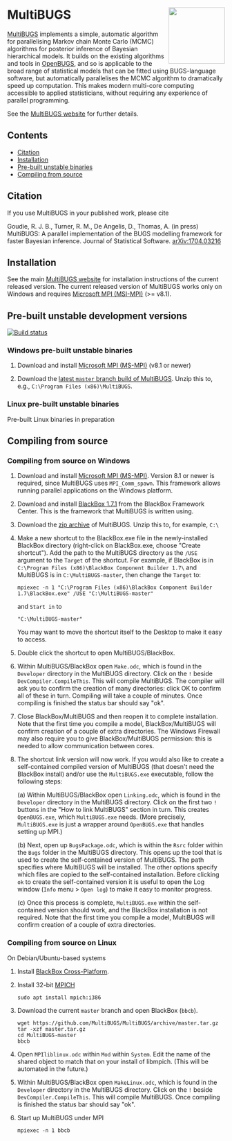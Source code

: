 # MultiBUGS <a href="https://www.multibugs.org"><img src="https://www.multibugs.org/images/logo.svg" align="right" width = 130></a>

[MultiBUGS](https://www.multibugs.org) implements a simple, automatic algorithm for parallelising Markov chain Monte Carlo (MCMC) algorithms for posterior inference of Bayesian hierarchical models. It builds on the existing algorithms and tools in [OpenBUGS](http://www.openbugs.net/), and so is applicable to the broad range of statistical models that can be fitted using BUGS-language software, but automatically parallelises the MCMC algorithm to dramatically speed up computation. This makes modern multi-core computing accessible to applied statisticians, without requiring any experience of parallel programming.

See the [MultiBUGS website](https://www.multibugs.org) for further details.

## Contents

- [Citation](#citation)
- [Installation](#installation)
- [Pre-built unstable binaries](#pre-built-unstable-binaries)
- [Compiling from source](#compiling-from-source)

## Citation

If you use MultiBUGS in your published work, please cite

Goudie, R. J. B., Turner, R. M., De Angelis, D., Thomas, A. (in press) MultiBUGS: A parallel implementation of the BUGS modelling framework for faster Bayesian inference. Journal of Statistical Software. [arXiv:1704.03216](https://arxiv.org/abs/1704.03216)

## Installation

See the main [MultiBUGS website](https://www.multibugs.org) for installation instructions of the current released version.
The current released version of MultiBUGS works only on Windows and requires [Microsoft MPI (MSI-MPI)](https://msdn.microsoft.com/en-us/library/bb524831(v=vs.85).aspx) (>= v8.1).

## Pre-built unstable development versions

[![Build status](https://ci.appveyor.com/api/projects/status/9ewgftojuttkn9jg/branch/master?svg=true)](https://ci.appveyor.com/project/MultiBUGS/multibugs/branch/master)

### Windows pre-built unstable binaries

1. Download and install [Microsoft MPI (MS-MPI)](https://docs.microsoft.com/en-us/message-passing-interface/microsoft-mpi#ms-mpi-downloads) (v8.1 or newer)

2. Download the [latest `master` branch build of MultiBUGS](https://ci.appveyor.com/api/projects/MultiBUGS/MultiBUGS/artifacts/MultiBUGS.zip?branch=master). Unzip this to, e.g., `C:\Program Files (x86)\MultiBUGS`.

### Linux pre-built unstable binaries

Pre-built Linux binaries in preparation

## Compiling from source

### Compiling from source on Windows

1. Download and install [Microsoft MPI (MS-MPI)](https://docs.microsoft.com/en-us/message-passing-interface/microsoft-mpi#ms-mpi-downloads). Version 8.1 or newer is required, since MultiBUGS uses `MPI_Comm_spawn`. This framework allows running parallel applications on the Windows platform.

2. Download and install [BlackBox 1.7.1](http://blackboxframework.org/index.php?cID=goto-download-page,en-us) from the BlackBox Framework Center. This is the framework that MultiBUGS is written using.

3. Download the [zip archive](https://github.com/MultiBUGS/MultiBUGS/archive/master.zip) of MultiBUGS. Unzip this to, for example, `C:\`

4. Make a new shortcut to the BlackBox.exe file in the newly-installed BlackBox directory (right-click on BlackBox.exe, choose "Create shortcut"). Add the path to the MultiBUGS directory as the `/USE` argument to the `Target` of the shortcut. For example, if BlackBox  is in `C:\Program Files (x86)\BlackBox Component Builder 1.7\` and MultiBUGS is in `C:\MultiBUGS-master`, then change the `Target` to:

    ```
    mpiexec -n 1 "C:\Program Files (x86)\BlackBox Component Builder 1.7\BlackBox.exe" /USE "C:\MultiBUGS-master"
    ```

    and `Start in` to

    ```
    "C:\MultiBUGS-master"
    ```

    You may want to move the shortcut itself to the Desktop to make it easy to access.

5. Double click the shortcut to open MultiBUGS/BlackBox.

6. Within MultiBUGS/BlackBox open `Make.odc`, which is found in the `Developer` directory in the MultiBUGS directory. Click on the `!` beside `DevCompiler.CompileThis`. This will compile MultiBUGS. The compiler will ask you to confirm the creation of many directories: click OK to confirm all of these in turn. Compiling will take a couple of minutes. Once compiling is finished the status bar should say "ok".

7. Close BlackBox/MultiBUGS and then reopen it to complete installation. Note that the first time you compile a model, BlackBox/MultiBUGS will confirm creation of a couple of extra directories. The Windows Firewall may also require you to give BlackBox/MultiBUGS permission: this is needed to allow communication between cores.

8. The shortcut link version will now work. If you would also like to create a self-contained compiled version of MultiBUGS (that doesn't need the BlackBox install) and/or use the `MultiBUGS.exe` executable, follow the following steps:

   (a) Within MultiBUGS/BlackBox open `Linking.odc`, which is found in the `Developer` directory in the MultiBUGS directory. Click on the first two `!` buttons in the "How to link MultiBUGS" section in turn. This creates `OpenBUGS.exe`, which `MultiBUGS.exe` needs. (More precisely, `MultiBUGS.exe` is just a wrapper around `OpenBUGS.exe` that handles setting up MPI.)

   (b) Next, open up `BugsPackage.odc`, which is within the `Rsrc` folder within the `Bugs` folder in the MultiBUGS directory. This opens up the tool that is used to create the self-contained version of MultiBUGS. The path specifies where MultiBUGS will be installed. The other options specify which files are copied to the self-contained installation. Before clicking `ok` to create the self-contained version it is useful to open the Log window (`Info` menu > `Open log`) to make it easy to monitor progress.

   (c) Once this process is complete, `MultiBUGS.exe` within the self-contained version should work, and the BlackBox installation is not required. Note that the first time you compile a model, MultiBUGS will confirm creation of a couple of extra directories. 

### Compiling from source on Linux

On Debian/Ubuntu-based systems

1. Install [BlackBox Cross-Platform](https://blackbox.obertone.ru/download).

2. Install 32-bit [MPICH](https://www.mpich.org)

    ```
    sudo apt install mpich:i386
    ```

3. Download the current `master` branch and open BlackBox (`bbcb`).

    ```
    wget https://github.com/MultiBUGS/MultiBUGS/archive/master.tar.gz
    tar -xzf master.tar.gz
    cd MultiBUGS-master
    bbcb
    ```

4. Open `MPIliblinux.odc` within `Mod` within `System`. Edit the name of the shared object to match that on your install of libmpich. (This will be automated in the future.)

5. Within MultiBUGS/BlackBox open `MakeLinux.odc`, which is found in the `Developer` directory in the MultiBUGS directory. Click on the `!` beside `DevCompiler.CompileThis`. This will compile MultiBUGS. Once compiling is finished the status bar should say "ok".

6. Start up MultiBUGS under MPI

    ```
    mpiexec -n 1 bbcb
    ```
